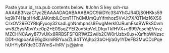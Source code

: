 Paste your id_rsa.pub contents below.
#John S key
ssh-rsa AAAAB3NzaC1yc2EAAAADAQABAAABAQC9tiiDYc3S4YhGJR4DjS0HKks59kq9kT4HapH4dEJAKntbILCcmT1ThCMUmQuYifmhoz5VvUt7X/QTMz16XS6CrxOV29EOYRIqFyxoy32sadLghNmhpnss8EwgMerkl0JRumEsdBWRkS0vmwv8Z5ysMbvYxe0p2+E0SsqZYEt2on5tpVeLDIqxTkfHVX+c6997qsehEVxvzMZCHNCAwy877vUKx8RRBSFSFQR1WZ2wiib2CW0rUzbx6ux+XafhbWNzscDDfH/qpoaA9E6g0k/niRBYuarZL94TYAjhp23bOHj/aGy1YDeFB3MuCDcPqehUHYiyBiYde3C3WmS+lhRV js@jslnx
